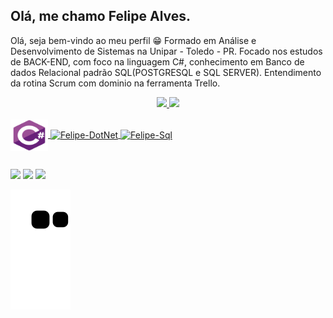 ## Olá, me chamo Felipe Alves.

Olá, seja bem-vindo ao meu perfil 😁
Formado em Análise e Desenvolvimento de Sistemas na Unipar - Toledo - PR.
Focado nos estudos de BACK-END, com foco na linguagem C#, conhecimento em Banco de dados Relacional padrão SQL(POSTGRESQL e SQL SERVER). Entendimento da rotina Scrum com dominio na ferramenta Trello.

<div align="center">
  <a href="https://github.com/BlessedViper">
  <img height="150em" src="https://github-readme-stats.vercel.app/api?username=BlessedViper&show_icons=true&theme=cobalt&include_all_commits=true&count_private=true"/>
  <img height="150em" src="https://github-readme-stats.vercel.app/api/top-langs/?username=BlessedViper&layout=compact&langs_count=7&theme=cobalt"/>
</div>
<div style="display: inline_block"><br>
  <img align="center" alt="Felipe-Csharp" height="50" width="60" src="https://raw.githubusercontent.com/devicons/devicon/master/icons/csharp/csharp-original.svg">
  <img align="center" alt="Felipe-DotNet" height="50" width="60" src="https://cdn.jsdelivr.net/gh/devicons/devicon/icons/dotnetcore/dotnetcore-original.svg" />
  <img align="center" alt="Felipe-Sql" height="50" width="60" src="https://cdn.jsdelivr.net/gh/devicons/devicon/icons/microsoftsqlserver/microsoftsqlserver-plain-wordmark.svg" />
</div>
  
  ##
 
<div> 
  <a href="https://www.instagram.com/felipeaalves27" target="_blank"><img src="https://img.shields.io/badge/-Instagram-%23E4405F?style=for-the-badge&logo=instagram&logoColor=white" target="_blank"></a>
  <a href = "mailto:felipeaalves122@gmail.com"><img src="https://img.shields.io/badge/-Gmail-%23333?style=for-the-badge&logo=gmail&logoColor=white" target="_blank"></a>
  <a href="https://www.linkedin.com/in/felipe-alves-54225b180/" target="_blank"><img src="https://img.shields.io/badge/-LinkedIn-%230077B5?style=for-the-badge&logo=linkedin&logoColor=white" target="_blank"></a> 
 
  ![Snake animation](https://github.com/BlessedViper/BlessedViper/blob/output/github-contribution-grid-snake.svg)
 
</div>

 
